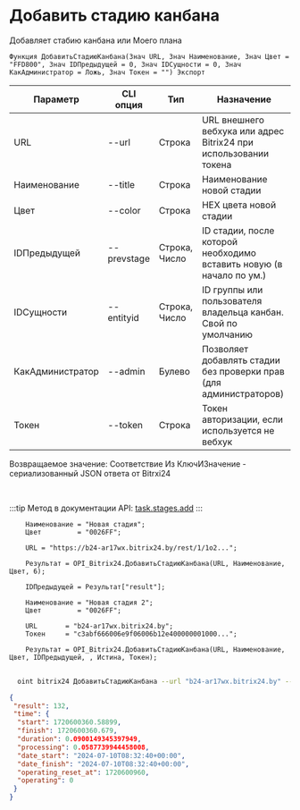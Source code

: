 ﻿---
sidebar_position: 1
---

# Добавить стадию канбана
 Добавляет стабию канбана или Моего плана



`Функция ДобавитьСтадиюКанбана(Знач URL, Знач Наименование, Знач Цвет = "FFD800", Знач IDПредыдущей = 0, Знач IDСущности = 0, Знач КакАдминистратор = Ложь, Знач Токен = "") Экспорт`

  | Параметр | CLI опция | Тип | Назначение |
  |-|-|-|-|
  | URL | --url | Строка | URL внешнего вебхука или адрес Bitrix24 при использовании токена |
  | Наименование | --title | Строка | Наименование новой стадии |
  | Цвет | --color | Строка | HEX цвета новой стадии |
  | IDПредыдущей | --prevstage | Строка, Число | ID стадии, после которой необходимо вставить новую (в начало по ум.) |
  | IDСущности | --entityid | Строка, Число | ID группы или пользователя владельца канбан. Свой по умолчанию |
  | КакАдминистратор | --admin | Булево | Позволяет добавлять стадии без проверки прав (для администраторов) |
  | Токен | --token | Строка | Токен авторизации, если используется не вебхук |

  
  Возвращаемое значение:   Соответствие Из КлючИЗначение - сериализованный JSON ответа от Bitrxi24

<br/>

:::tip
Метод в документации API: [task.stages.add](https://dev.1c-bitrix.ru/rest_help/tasks/task/kanban/task_stages_add.php)
:::
<br/>


```bsl title="Пример кода"
    Наименование = "Новая стадия";
    Цвет         = "0026FF";

    URL = "https://b24-ar17wx.bitrix24.by/rest/1/1o2...";

    Результат = OPI_Bitrix24.ДобавитьСтадиюКанбана(URL, Наименование, Цвет, 6);

    IDПредыдущей = Результат["result"];

    Наименование = "Новая стадия 2";
    Цвет         = "0026FF";

    URL       = "b24-ar17wx.bitrix24.by";
    Токен     = "c3abf666006e9f06006b12e400000001000...";

    Результат = OPI_Bitrix24.ДобавитьСтадиюКанбана(URL, Наименование, Цвет, IDПредыдущей, , Истина, Токен);
```



```sh title="Пример команды CLI"
    
  oint bitrix24 ДобавитьСтадиюКанбана --url "b24-ar17wx.bitrix24.by" --title %title% --color %color% --prevstage %prevstage% --entityid %entityid% --admin %admin% --token "56898d66006e9f06006b12e400000001000..."

```

```json title="Результат"
{
 "result": 132,
 "time": {
  "start": 1720600360.58899,
  "finish": 1720600360.679,
  "duration": 0.0900149345397949,
  "processing": 0.0587739944458008,
  "date_start": "2024-07-10T08:32:40+00:00",
  "date_finish": "2024-07-10T08:32:40+00:00",
  "operating_reset_at": 1720600960,
  "operating": 0
 }
}
```
